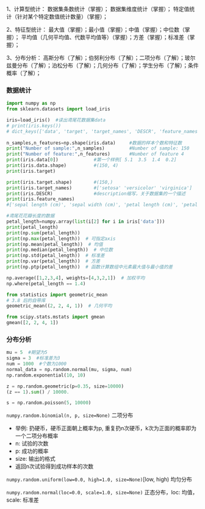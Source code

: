 1、计算型统计：
 数据集条数统计（掌握）；
 数据集维度统计（掌握）；
 特定值统计（针对某个特定数值统计数量）（掌握）；

2、特征型统计：
 最大值（掌握）；最小值（掌握）；中值（掌握）；中位数（掌握）；
 平均值（几何平均值、代数平均值等）（掌握）；方差（掌握）；标准差（掌握）；

3、分布分析：
高斯分布（了解）；伯努利分布（了解）；二项分布（了解）；玻尔兹曼分布（了解）；泊松分布（了解）；几何分布（了解）；学生分布（了解）；条件概率（了解）；

### 数据统计

```python
import numpy as np
from sklearn.datasets import load_iris 

iris=load_iris()  #读出鸢尾花数据集data
# print(iris.keys())　　
# dict_keys(['data', 'target', 'target_names', 'DESCR', 'feature_names'])
 
n_samples,n_features=np.shape(iris.data)     #数据的样本个数和特征数
print("Number of sample:",n_samples)         #Number of sample: 150
print("Number of feature:",n_features)       #Number of feature 4
print(iris.data[0])             #第一个样例[ 5.1  3.5  1.4  0.2]
print(iris.data.shape)          #(150, 4)
print(iris.target)

print(iris.target.shape)        #(150,)
print(iris.target_names)        #['setosa' 'versicolor' 'virginica']
print(iris.DESCR)               #description缩写，关于数据集的一个描述
print(iris.feature_names)
#['sepal length (cm)', 'sepal width (cm)', 'petal length (cm)', 'petal width (cm)']

#鸢尾花花瓣长度的数据
petal_length=numpy.array(list(i[2] for i in iris['data'])) 
print(petal_length)
print(np.sum(petal_length))
print(np.max(petal_length))  # 可指定axis
print(np.mean(petal_length))  # 均值
print(np.median(petal_length))  # 中位数
print(np.std(petal_length))  # 标准差
print(np.var(petal_length))  # 方差
print(np.ptp(petal_length))  # 函数计算数组中元素最大值与最小值的差

np.average([1,2,3,4], weights=[4,3,2,1])  # 加权平均
np.where(petal_length == 1.4)
```

```python
from statistics import geometric_mean
# 3.8 后的自带库
geometric_mean((2, 2, 4, 1))  # 几何平均

from scipy.stats.mstats import gmean
gmean([2, 2, 4, 1])
```

### 分布分析

```python
mu = 5  #期望为5
sigma = 3  #标准差为3
num = 1000  #个数为1000
normal_data = np.random.normal(mu, sigma, num)
np.random.exponential(10, 10)

z = np.random.geometric(p=0.35, size=10000)
(z == 1).sum() / 10000.

s = np.random.poisson(5, 10000)
```

`numpy.random.binomial(n, p, size=None)` 二项分布

- 举例: 扔硬币，硬币正面朝上概率为p, 重复扔n次硬币，k次为正面的概率即为一个二项分布概率
- n: 试验的次数
- p: 成功的概率
- size: 输出的格式
- 返回n次试验得到成功样本的次数

`numpy.random.uniform(low=0.0, high=1.0, size=None)`[low, high) 均匀分布

`numpy.random.normal(loc=0.0, scale=1.0, size=None)` 正态分布，loc: 均值，scale: 标准差
